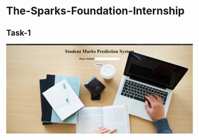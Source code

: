 # The-Sparks-Foundation-Internship
## Task-1
![alt text](https://github.com/br-bit3194/The-Sparks-Foundation-Internship/blob/main/Task-1/Student_marks_pred_sys.PNG)
